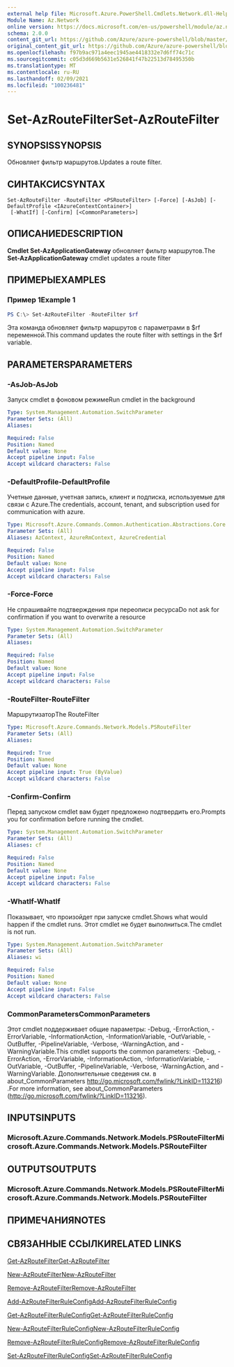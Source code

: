 ```yaml
---
external help file: Microsoft.Azure.PowerShell.Cmdlets.Network.dll-Help.xml
Module Name: Az.Network
online version: https://docs.microsoft.com/en-us/powershell/module/az.network/set-azroutefilter
schema: 2.0.0
content_git_url: https://github.com/Azure/azure-powershell/blob/master/src/Network/Network/help/Set-AzRouteFilter.md
original_content_git_url: https://github.com/Azure/azure-powershell/blob/master/src/Network/Network/help/Set-AzRouteFilter.md
ms.openlocfilehash: f97b9ac971a4eec1945ae4418332e7d6ff74c71c
ms.sourcegitcommit: c05d3d669b5631e526841f47b22513d78495350b
ms.translationtype: MT
ms.contentlocale: ru-RU
ms.lasthandoff: 02/09/2021
ms.locfileid: "100236481"
---
```

# <span data-ttu-id="56af4-101">Set-AzRouteFilter</span><span class="sxs-lookup"><span data-stu-id="56af4-101">Set-AzRouteFilter</span></span>

## <span data-ttu-id="56af4-102">SYNOPSIS</span><span class="sxs-lookup"><span data-stu-id="56af4-102">SYNOPSIS</span></span>
<span data-ttu-id="56af4-103">Обновляет фильтр маршрутов.</span><span class="sxs-lookup"><span data-stu-id="56af4-103">Updates a route filter.</span></span>

## <span data-ttu-id="56af4-104">СИНТАКСИС</span><span class="sxs-lookup"><span data-stu-id="56af4-104">SYNTAX</span></span>

```
Set-AzRouteFilter -RouteFilter <PSRouteFilter> [-Force] [-AsJob] [-DefaultProfile <IAzureContextContainer>]
 [-WhatIf] [-Confirm] [<CommonParameters>]
```

## <span data-ttu-id="56af4-105">ОПИСАНИЕ</span><span class="sxs-lookup"><span data-stu-id="56af4-105">DESCRIPTION</span></span>
<span data-ttu-id="56af4-106">**Cmdlet Set-AzApplicationGateway** обновляет фильтр маршрутов.</span><span class="sxs-lookup"><span data-stu-id="56af4-106">The **Set-AzApplicationGateway** cmdlet updates a route filter</span></span>

## <span data-ttu-id="56af4-107">ПРИМЕРЫ</span><span class="sxs-lookup"><span data-stu-id="56af4-107">EXAMPLES</span></span>

### <span data-ttu-id="56af4-108">Пример 1</span><span class="sxs-lookup"><span data-stu-id="56af4-108">Example 1</span></span>
```powershell
PS C:\> Set-AzRouteFilter -RouteFilter $rf
```

<span data-ttu-id="56af4-109">Эта команда обновляет фильтр маршрутов с параметрами в $rf переменной.</span><span class="sxs-lookup"><span data-stu-id="56af4-109">This command updates the route filter with settings in the $rf variable.</span></span>

## <span data-ttu-id="56af4-110">PARAMETERS</span><span class="sxs-lookup"><span data-stu-id="56af4-110">PARAMETERS</span></span>

### <span data-ttu-id="56af4-111">-AsJob</span><span class="sxs-lookup"><span data-stu-id="56af4-111">-AsJob</span></span>
<span data-ttu-id="56af4-112">Запуск cmdlet в фоновом режиме</span><span class="sxs-lookup"><span data-stu-id="56af4-112">Run cmdlet in the background</span></span>

```yaml
Type: System.Management.Automation.SwitchParameter
Parameter Sets: (All)
Aliases:

Required: False
Position: Named
Default value: None
Accept pipeline input: False
Accept wildcard characters: False
```

### <span data-ttu-id="56af4-113">-DefaultProfile</span><span class="sxs-lookup"><span data-stu-id="56af4-113">-DefaultProfile</span></span>
<span data-ttu-id="56af4-114">Учетные данные, учетная запись, клиент и подписка, используемые для связи с Azure.</span><span class="sxs-lookup"><span data-stu-id="56af4-114">The credentials, account, tenant, and subscription used for communication with azure.</span></span>

```yaml
Type: Microsoft.Azure.Commands.Common.Authentication.Abstractions.Core.IAzureContextContainer
Parameter Sets: (All)
Aliases: AzContext, AzureRmContext, AzureCredential

Required: False
Position: Named
Default value: None
Accept pipeline input: False
Accept wildcard characters: False
```

### <span data-ttu-id="56af4-115">-Force</span><span class="sxs-lookup"><span data-stu-id="56af4-115">-Force</span></span>
<span data-ttu-id="56af4-116">Не спрашивайте подтверждения при переописи ресурса</span><span class="sxs-lookup"><span data-stu-id="56af4-116">Do not ask for confirmation if you want to overwrite a resource</span></span>

```yaml
Type: System.Management.Automation.SwitchParameter
Parameter Sets: (All)
Aliases:

Required: False
Position: Named
Default value: None
Accept pipeline input: False
Accept wildcard characters: False
```

### <span data-ttu-id="56af4-117">-RouteFilter</span><span class="sxs-lookup"><span data-stu-id="56af4-117">-RouteFilter</span></span>
<span data-ttu-id="56af4-118">Маршрутизатор</span><span class="sxs-lookup"><span data-stu-id="56af4-118">The RouteFilter</span></span>

```yaml
Type: Microsoft.Azure.Commands.Network.Models.PSRouteFilter
Parameter Sets: (All)
Aliases:

Required: True
Position: Named
Default value: None
Accept pipeline input: True (ByValue)
Accept wildcard characters: False
```

### <span data-ttu-id="56af4-119">-Confirm</span><span class="sxs-lookup"><span data-stu-id="56af4-119">-Confirm</span></span>
<span data-ttu-id="56af4-120">Перед запуском cmdlet вам будет предложено подтвердить его.</span><span class="sxs-lookup"><span data-stu-id="56af4-120">Prompts you for confirmation before running the cmdlet.</span></span>

```yaml
Type: System.Management.Automation.SwitchParameter
Parameter Sets: (All)
Aliases: cf

Required: False
Position: Named
Default value: None
Accept pipeline input: False
Accept wildcard characters: False
```

### <span data-ttu-id="56af4-121">-WhatIf</span><span class="sxs-lookup"><span data-stu-id="56af4-121">-WhatIf</span></span>
<span data-ttu-id="56af4-122">Показывает, что произойдет при запуске cmdlet.</span><span class="sxs-lookup"><span data-stu-id="56af4-122">Shows what would happen if the cmdlet runs.</span></span> <span data-ttu-id="56af4-123">Этот cmdlet не будет выполниться.</span><span class="sxs-lookup"><span data-stu-id="56af4-123">The cmdlet is not run.</span></span>

```yaml
Type: System.Management.Automation.SwitchParameter
Parameter Sets: (All)
Aliases: wi

Required: False
Position: Named
Default value: None
Accept pipeline input: False
Accept wildcard characters: False
```

### <span data-ttu-id="56af4-124">CommonParameters</span><span class="sxs-lookup"><span data-stu-id="56af4-124">CommonParameters</span></span>
<span data-ttu-id="56af4-125">Этот cmdlet поддерживает общие параметры: -Debug, -ErrorAction, -ErrorVariable, -InformationAction, -InformationVariable, -OutVariable, -OutBuffer, -PipelineVariable, -Verbose, -WarningAction, and -WarningVariable.</span><span class="sxs-lookup"><span data-stu-id="56af4-125">This cmdlet supports the common parameters: -Debug, -ErrorAction, -ErrorVariable, -InformationAction, -InformationVariable, -OutVariable, -OutBuffer, -PipelineVariable, -Verbose, -WarningAction, and -WarningVariable.</span></span> <span data-ttu-id="56af4-126">Дополнительные сведения см. в about_CommonParameters http://go.microsoft.com/fwlink/?LinkID=113216) .</span><span class="sxs-lookup"><span data-stu-id="56af4-126">For more information, see about_CommonParameters (http://go.microsoft.com/fwlink/?LinkID=113216).</span></span>

## <span data-ttu-id="56af4-127">INPUTS</span><span class="sxs-lookup"><span data-stu-id="56af4-127">INPUTS</span></span>

### <span data-ttu-id="56af4-128">Microsoft.Azure.Commands.Network.Models.PSRouteFilter</span><span class="sxs-lookup"><span data-stu-id="56af4-128">Microsoft.Azure.Commands.Network.Models.PSRouteFilter</span></span>

## <span data-ttu-id="56af4-129">OUTPUTS</span><span class="sxs-lookup"><span data-stu-id="56af4-129">OUTPUTS</span></span>

### <span data-ttu-id="56af4-130">Microsoft.Azure.Commands.Network.Models.PSRouteFilter</span><span class="sxs-lookup"><span data-stu-id="56af4-130">Microsoft.Azure.Commands.Network.Models.PSRouteFilter</span></span>

## <span data-ttu-id="56af4-131">ПРИМЕЧАНИЯ</span><span class="sxs-lookup"><span data-stu-id="56af4-131">NOTES</span></span>

## <span data-ttu-id="56af4-132">СВЯЗАННЫЕ ССЫЛКИ</span><span class="sxs-lookup"><span data-stu-id="56af4-132">RELATED LINKS</span></span>

[<span data-ttu-id="56af4-133">Get-AzRouteFilter</span><span class="sxs-lookup"><span data-stu-id="56af4-133">Get-AzRouteFilter</span></span>](./Get-AzRouteFilter.md)

[<span data-ttu-id="56af4-134">New-AzRouteFilter</span><span class="sxs-lookup"><span data-stu-id="56af4-134">New-AzRouteFilter</span></span>](./New-AzRouteFilter.md)

[<span data-ttu-id="56af4-135">Remove-AzRouteFilter</span><span class="sxs-lookup"><span data-stu-id="56af4-135">Remove-AzRouteFilter</span></span>](./Remove-AzRouteFilter.md)

[<span data-ttu-id="56af4-136">Add-AzRouteFilterRuleConfig</span><span class="sxs-lookup"><span data-stu-id="56af4-136">Add-AzRouteFilterRuleConfig</span></span>](./Add-AzRouteFilterRuleConfig.md)

[<span data-ttu-id="56af4-137">Get-AzRouteFilterRuleConfig</span><span class="sxs-lookup"><span data-stu-id="56af4-137">Get-AzRouteFilterRuleConfig</span></span>](./Get-AzRouteFilterRuleConfig.md)

[<span data-ttu-id="56af4-138">New-AzRouteFilterRuleConfig</span><span class="sxs-lookup"><span data-stu-id="56af4-138">New-AzRouteFilterRuleConfig</span></span>](./New-AzRouteFilterRuleConfig.md)

[<span data-ttu-id="56af4-139">Remove-AzRouteFilterRuleConfig</span><span class="sxs-lookup"><span data-stu-id="56af4-139">Remove-AzRouteFilterRuleConfig</span></span>](./Remove-AzRouteFilterRuleConfig.md)

[<span data-ttu-id="56af4-140">Set-AzRouteFilterRuleConfig</span><span class="sxs-lookup"><span data-stu-id="56af4-140">Set-AzRouteFilterRuleConfig</span></span>](./Set-AzRouteFilterRuleConfig.md)
